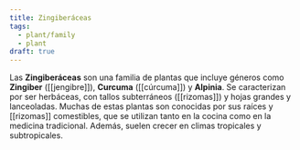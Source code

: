 ```yaml
---
title: Zingiberáceas
tags:
  - plant/family
  - plant
draft: true
---
```

Las **Zingiberáceas** son una familia de plantas que incluye géneros como **Zingiber** ([[jengibre]]), **Curcuma** ([[cúrcuma]]) y **Alpinia**. Se caracterizan por ser herbáceas, con tallos subterráneos ([[rizomas]]) y hojas grandes y lanceoladas. Muchas de estas plantas son conocidas por sus raíces y [[rizomas]] comestibles, que se utilizan tanto en la cocina como en la medicina tradicional. Además, suelen crecer en climas tropicales y subtropicales.